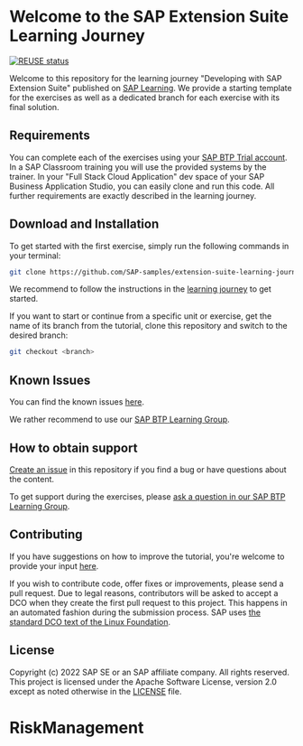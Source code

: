 # Welcome to the SAP Extension Suite Learning Journey
[![REUSE status](https://api.reuse.software/badge/github.com/SAP-samples/extension-suite-learning-journey)](https://api.reuse.software/info/github.com/SAP-samples/extension-suite-learning-journey)

Welcome to this repository for the learning journey "Developing with SAP Extension Suite" published on [SAP Learning](https://learning.sap.com/learning-journey/developing-with-sap-extension-suite). We provide a starting template for the exercises as well as a dedicated branch for each exercise with its final solution.

## Requirements
You can complete each of the exercises using your [SAP BTP Trial account](https://account.hanatrial.ondemand.com/). In a SAP Classroom training you will use the provided systems by the trainer. In your "Full Stack Cloud Application" dev space of your SAP Business Application Studio, you can easily clone and run this code. All further requirements are exactly described in the learning journey.

## Download and Installation

To get started with the first exercise, simply run the following commands in your terminal:

```sh
git clone https://github.com/SAP-samples/extension-suite-learning-journey
```

We recommend to follow the instructions in the [learning journey](https://learning.sap.com/learning-journey/developing-with-sap-extension-suite/get-started) to get started.


If you want to start or continue from a specific unit or exercise, get the name of its branch from the tutorial, clone this repository and switch to the desired branch:

```sh
git checkout <branch>
```

## Known Issues

You can find the known issues [here](https://github.com/SAP-samples/extension-suite-learning-journey/issues).

We rather recommend to use our [SAP BTP Learning Group](https://groups.community.sap.com/t5/sap-btp-learning/gh-p/SAP-BTP-Learning).

## How to obtain support
[Create an issue](https://github.com/SAP-samples/extension-suite-learning-journey/issues) in this repository if you find a bug or have questions about the content.


To get support during the exercises, please [ask a question in our SAP BTP Learning Group](https://groups.community.sap.com/t5/sap-btp-learning/gh-p/SAP-BTP-Learning).

## Contributing
If you have suggestions on how to improve the tutorial, you're welcome to provide your input [here](https://github.com/SAP-samples/extension-suite-learning-journey/issues).

If you wish to contribute code, offer fixes or improvements, please send a pull request. Due to legal reasons, contributors will be asked to accept a DCO when they create the first pull request to this project. This happens in an automated fashion during the submission process. SAP uses [the standard DCO text of the Linux Foundation](https://developercertificate.org/).

## License
Copyright (c) 2022 SAP SE or an SAP affiliate company. All rights reserved. This project is licensed under the Apache Software License, version 2.0 except as noted otherwise in the [LICENSE](LICENSES/Apache-2.0.txt) file.
# RiskManagement
